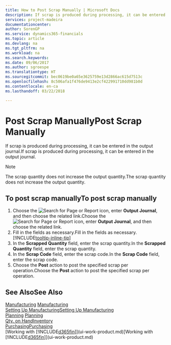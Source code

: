 ```yaml
---
title: How to Post Scrap Manually | Microsoft Docs
description: If scrap is produced during processing, it can be entered in the output journal. Note that the scrap quantity does not increase the output quantity.
services: project-madeira
documentationcenter: 
author: SorenGP
ms.service: dynamics365-financials
ms.topic: article
ms.devlang: na
ms.tgt_pltfrm: na
ms.workload: na
ms.search.keywords: 
ms.date: 09/06/2017
ms.author: sgroespe
ms.translationtype: HT
ms.sourcegitcommit: bec0619be0a65e3625759e13d2866ac615d7513c
ms.openlocfilehash: 8c506afa1f476de9413e2cf422991710dd981b0d
ms.contentlocale: en-ca
ms.lasthandoff: 03/22/2018

---
```

# <a name="post-scrap-manually"></a><span data-ttu-id="6fc56-104">Post Scrap Manually</span><span class="sxs-lookup"><span data-stu-id="6fc56-104">Post Scrap Manually</span></span>
<span data-ttu-id="6fc56-105">If scrap is produced during processing, it can be entered in the output journal.</span><span class="sxs-lookup"><span data-stu-id="6fc56-105">If scrap is produced during processing, it can be entered in the output journal.</span></span> 

> [!NOTE]
> <span data-ttu-id="6fc56-106">The scrap quantity does not increase the output quantity.</span><span class="sxs-lookup"><span data-stu-id="6fc56-106">The scrap quantity does not increase the output quantity.</span></span>  

## <a name="to-post-scrap-manually"></a><span data-ttu-id="6fc56-107">To post scrap manually</span><span class="sxs-lookup"><span data-stu-id="6fc56-107">To post scrap manually</span></span>  
1. <span data-ttu-id="6fc56-108">Choose the ![Search for Page or Report](media/ui-search/search_small.png "Search for Page or Report icon") icon, enter **Output Journal**, and then choose the related link.</span><span class="sxs-lookup"><span data-stu-id="6fc56-108">Choose the ![Search for Page or Report](media/ui-search/search_small.png "Search for Page or Report icon") icon, enter **Output Journal**, and then choose the related link.</span></span>  
2. <span data-ttu-id="6fc56-109">Fill in the fields as necessary.</span><span class="sxs-lookup"><span data-stu-id="6fc56-109">Fill in the fields as necessary.</span></span> [!INCLUDE[tooltip-inline-tip](includes/tooltip-inline-tip_md.md)]  
3. <span data-ttu-id="6fc56-110">In the **Scrapped Quantity** field, enter the scrap quantity.</span><span class="sxs-lookup"><span data-stu-id="6fc56-110">In the **Scrapped Quantity** field, enter the scrap quantity.</span></span>  
4. <span data-ttu-id="6fc56-111">In the **Scrap Code** field, enter the scrap code.</span><span class="sxs-lookup"><span data-stu-id="6fc56-111">In the **Scrap Code** field, enter the scrap code.</span></span>  
5. <span data-ttu-id="6fc56-112">Choose the **Post** action to post the specified scrap per operation.</span><span class="sxs-lookup"><span data-stu-id="6fc56-112">Choose the **Post** action to post the specified scrap per operation.</span></span>  

## <a name="see-also"></a><span data-ttu-id="6fc56-113">See Also</span><span class="sxs-lookup"><span data-stu-id="6fc56-113">See Also</span></span>  
<span data-ttu-id="6fc56-114">[Manufacturing](production-manage-manufacturing.md)  </span><span class="sxs-lookup"><span data-stu-id="6fc56-114">[Manufacturing](production-manage-manufacturing.md)  </span></span>  
[<span data-ttu-id="6fc56-115">Setting Up Manufacturing</span><span class="sxs-lookup"><span data-stu-id="6fc56-115">Setting Up Manufacturing</span></span>](production-configure-production-processes.md)  
<span data-ttu-id="6fc56-116">[Planning](production-planning.md)    </span><span class="sxs-lookup"><span data-stu-id="6fc56-116">[Planning](production-planning.md)    </span></span>  
[<span data-ttu-id="6fc56-117">Qty. on Hand</span><span class="sxs-lookup"><span data-stu-id="6fc56-117">Inventory</span></span>](inventory-manage-inventory.md)  
[<span data-ttu-id="6fc56-118">Purchasing</span><span class="sxs-lookup"><span data-stu-id="6fc56-118">Purchasing</span></span>](purchasing-manage-purchasing.md)  
<span data-ttu-id="6fc56-119">[Working with [!INCLUDE[d365fin](includes/d365fin_md.md)]](ui-work-product.md)</span><span class="sxs-lookup"><span data-stu-id="6fc56-119">[Working with [!INCLUDE[d365fin](includes/d365fin_md.md)]](ui-work-product.md)</span></span>

